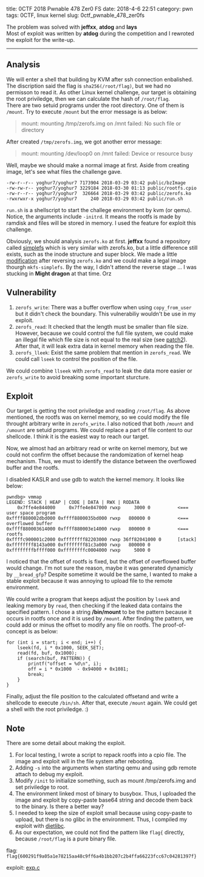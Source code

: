 title: 0CTF 2018 Pwnable 478 Zer0 FS
date: 2018-4-6 22:51
category: pwn
tags: 0CTF, linux kernel
slug: 0ctf_pwnable_478_zer0fs

The problem was solved with **jeffxx**, **atdog** and **lays**  
Most of exploit was written by **atdog** during the competition and I rewroted the exploit for the write-up.  

* * *

## Analysis

We will enter a shell that building by KVM after ssh connection enbalished. The discription said the flag is `sha256(/root/flag)`, but we had no permisson to read it. As other Linux kernel challenge, our target is obtaining the root priviledge, then we can calculate the hash of `/root/flag`.  
There are two setuid programs under the root directory. One of them is `/mount`. Try to execute `/mount` but the error message is as below:

> mount: mounting /tmp/zerofs.img on /mnt failed: No such file or directory

After created `/tmp/zerofs.img`, we got another error message:

> mount: mounting /dev/loop0 on /mnt failed: Device or resource busy

Well, maybe we should make a normal image at first. Aside from creating image, let's see what files the challenge gave.

```
-rw-r--r-- yoghur7/yoghur7 7173904 2018-03-29 03:42 public/bzImage
-rw-rw-r-- yoghur7/yoghur7 3229184 2018-03-30 01:13 public/rootfs.cpio
-rw-r--r-- yoghur7/yoghur7  326664 2018-03-29 03:42 public/zerofs.ko
-rwxrwxr-x yoghur7/yoghur7     240 2018-03-29 03:42 public/run.sh
```

`run.sh` is a shellscript to start the challege environment by kvm (or qemu). Notice, the arguments include `-initrd`. It means the rootfs is made by ramdisk and files will be stored in memory. I used the feature for exploit this challenge.  

Obviously, we should analysis `zerofs.ko` at first. **jeffxx** found a repository called [simplefs](https://github.com/psankar/simplefs) which is very similar with zerofs.ko, but a little difference still exists, such as the inode structure and super block. We made a little [modification]({filename}/exp/0001-make-zerofs-image.patch) after reversing `zerofs.ko` and we could make a legal image thourgh `mkfs-simplefs`. By the way, I didn't attend the reverse stage ... I was stucking in **Might dragon** at that time. Orz  

## Vulnerability

1. `zerofs_write`: There was a buffer overflow when using `copy_from_user` but it didn't check the boundary. This vulnerabiliy wouldn't be use in my exploit.
2. `zerofs_read`: It checked that the length must be smaller than file size. However, because we could control the full file system, we could make an illegal file which file size is not equal to the real size (see [patch2]({filename}/exp/0002-illegal-size.patch)). After that, it will leak extra data in kernel memory when reading the file.
3. `zerofs_lleek`: Exist the same problem that mention in `zerofs_read`. We could call `lseek` to control the position of the file.

We could combine `llseek` with `zerofs_read` to leak the data more easier or `zerofs_write` to avoid breaking some important sturcture.  


## Exploit

Our target is getting the root priviledge and reading `/root/flag`. As above mentioned, the rootfs was on kernel memory, so we could modify the file throught arbitrary write in `zerofs_write`. I also noticed that both `/mount` and `/umount` are setuid programs. We could replace a part of file content to our shellcode. I think it is the easiest way to reach our target.  

Now, we almost had an arbitrary read or write on kernel memory, but we could not confirm the offset because the randomization of kernel heap mechanism. Thus, we must to identify the distance between the overflowed buffer and the rootfs.  

I disabled KASLR and use gdb to watch the kernel memory. It looks like below:

```
pwndbg> vmmap
LEGEND: STACK | HEAP | CODE | DATA | RWX | RODATA
    0x7ffe4e844000     0x7ffe4e847000 rwxp     3000 0          <=== user space program
0xffff880002dbd000 0xffff8800035bd000 rwxp   800000 0          <=== overflowed buffer
0xffff880003614000 0xffff880003e14000 rwxp   800000 0          <=== rootfs
0xffffc900001c2000 0xffffffff82203000 rwxp 36ff82041000 0      [stack]
0xffffffff8143a000 0xffffffff81c3a000 rwxp   800000 0
0xffffffffbffff000 0xffffffffc0004000 rwxp     5000 0
```

I noticed that the offset of rootfs is fixed, but the offset of overflowed buffer would change. I'm not sure the reason, maybe it was generated dynamicly by `__bread_gfp`? Despite sometime it would be the same, I wanted to make a stable exploit because it was annoying to upload file to the remote environment.  

We could write a program that keeps adjust the position by `lseek` and leaking memory by `read`, then checking if the leaked data contains the specified pattern. I chose a string **/bin/mount** to be the pattern because it occurs in rootfs once and it is used by `/mount`. After finding the pattern, we could add or minus the offset to modify any file on rootfs. The proof-of-concept is as below:

```
for (int i = start; i < end; i++) {
    lseek(fd, i * 0x1000, SEEK_SET);
    read(fd, buf, 0x1000);
    if (search(buf, PATTERN)) {
        printf("offset = %d\n", i);
        off = i * 0x1000  - 0x94000 + 0x1081;
        break;
    }
}
```

Finally, adjust the file position to the calculated offsetand and write a shellcode to execute `/bin/sh`. After that, execute `/mount` again. We could get a shell with the root priviledge. :)

## Note

There are some detail about making the exploit.

1. For local testing, I wrote a script to repack rootfs into a cpio file. The image and exploit will in the file system after rebooting.
2. Adding `-s` into the arguments when starting qemu and using gdb remote attach to debug my exploit.
3. Modify `/init` to initialize something, such as mount /tmp/zerofs.img and set priviledge to root.
4. The environment linked most of binary to busybox. Thus, I uploaded the image and exploit by copy-paste base64 string and decode them back to the binary. Is there a better way?
5. I needed to keep the size of exploit small because using copy-paste to upload, but there is no glibc in the environment. Thus, I compiled my exploit with [dietlibc](https://www.fefe.de/dietlibc/).
6. As our expectation, we could not find the pattern like `flag{` directly, because `/root/flag` is a pure binary file.

flag: `flag{600291f9a05a1e78215aa48c9ff6a4b1bb207c2b4ffa66223fcc67c04281397f}`  

exploit: [exp.c]({filename}/exp/zerofs.c)  
